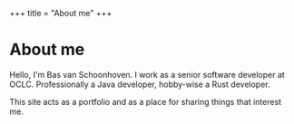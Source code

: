 +++
title = "About me"
+++

# About me

Hello, I'm Bas van Schoonhoven. I work as a senior software developer at OCLC. Professionally a Java developer, hobby-wise a Rust developer.

This site acts as a portfolio and as a place for sharing things that interest me.